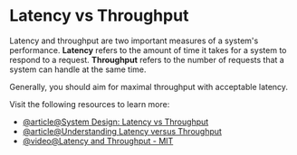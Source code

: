 # Latency vs Throughput

Latency and throughput are two important measures of a system's performance. **Latency** refers to the amount of time it takes for a system to respond to a request. **Throughput** refers to the number of requests that a system can handle at the same time.

Generally, you should aim for maximal throughput with acceptable latency.

Visit the following resources to learn more:

- [@article@System Design: Latency vs Throughput](https://cs.fyi/guide/latency-vs-throughput/)
- [@article@Understanding Latency versus Throughput](https://community.cadence.com/cadence_blogs_8/b/fv/posts/understanding-latency-vs-throughput)
- [@video@Latency and Throughput - MIT](https://www.youtube.com/watch?v=3HIV4MnLGCw)